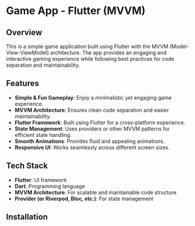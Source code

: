 # Game App - Flutter (MVVM)

## Overview

This is a simple game application built using Flutter with the MVVM (Model-View-ViewModel) architecture. The app provides an engaging and interactive gaming experience while following best practices for code separation and maintainability.

## Features

- **Simple & Fun Gameplay**: Enjoy a minimalistic yet engaging game experience.
- **MVVM Architecture**: Ensures clean code separation and easier maintainability.
- **Flutter Framework**: Built using Flutter for a cross-platform experience.
- **State Management**: Uses providers or other MVVM patterns for efficient state handling.
- **Smooth Animations**: Provides fluid and appealing animations.
- **Responsive UI**: Works seamlessly across different screen sizes.

## Tech Stack

- **Flutter**: UI framework
- **Dart**: Programming language
- **MVVM Architecture**: For scalable and maintainable code structure
- **Provider (or Riverpod, Bloc, etc.)**: For state management

## Installation
